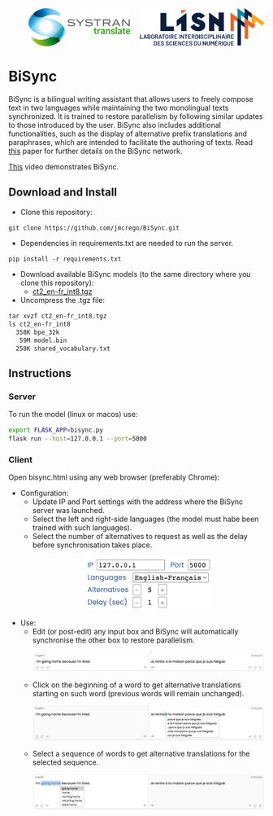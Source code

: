 <p align="right"> <img src="logos/systran-logo.svg" height="75"/> &nbsp; &nbsp; <img src="logos/lisn-logo.svg" height="75"/> </p>

# BiSync  

BiSync is a bilingual writing assistant that allows users to freely compose text in two languages while maintaining the two monolingual texts synchronized. It is trained to restore parallelism by following similar updates to those introduced by the user.
BiSync also includes additional functionalities, such as the display of alternative prefix translations and paraphrases, which are intended to facilitate the authoring of texts. 
Read <a href="https://arxiv.org/pdf/2210.13163.pdf" target="_blank">this</a> paper for further details on the BiSync network.

<a href="https://youtu.be/_l-ugDHfNgU" target="_blank">This</a> video demonstrates BiSync.

## Download and Install

* Clone this repository:
```
git clone https://github.com/jmcrego/BiSync.git
```
* Dependencies in requirements.txt are needed to run the server.
```
pip install -r requirements.txt
```
* Download available BiSync models (to the same directory where you clone this repository):
  - <a href="https://drive.google.com/file/d/1UlX82eprW3dT8WrZDr7dkn_ACrAdW9vl/view?usp=share_link" target="_blank">ct2_en-fr_int8.tgz</a>
* Uncompress the .tgz file:
```
tar xvzf ct2_en-fr_int8.tgz
ls ct2_en-fr_int8
  358K bpe_32k
   59M model.bin
  258K shared_vocabulary.txt
```

## Instructions

### Server

To run the model (linux or macos) use:

```bash
export FLASK_APP=bisync.py
flask run --host=127.0.0.1 --port=5000
```

### Client

Open bisync.html using any web browser (preferably Chrome):
* Configuration:
  - Update IP and Port settings with the address where the BiSync server was launched.
  - Select the left and right-side languages (the model must habe been trained with such languages).
  - Select the number of alternatives to request as well as the delay before synchronisation takes place.
    <p align="center"> <img src="https://github.com/jmcrego/BiSync/blob/main/pics/bisync_settings.png" alt="BiSync settings" width="250"/> </p>
* Use:
  - Edit (or post-edit) any input box and BiSync will automatically synchronise the other box to restore parallelism.
    <p align="center"> <img src="https://github.com/jmcrego/BiSync/blob/main/pics/tired.png" alt="Bilingual synchronisation"/> </p>
  - Click on the beginning of a word to get alternative translations starting on such word (previous words will remain unchanged).
    <p align="center"> <img src="https://github.com/jmcrego/BiSync/blob/main/pics/tired_prefix.png" alt="Prefix alternatives"/> </p>
  - Select a sequence of words to get alternative translations for the selected sequence.
    <p align="center"> <img src="https://github.com/jmcrego/BiSync/blob/main/pics/tired_gap.png" alt="Paraphrase alternatives"/> </p>

